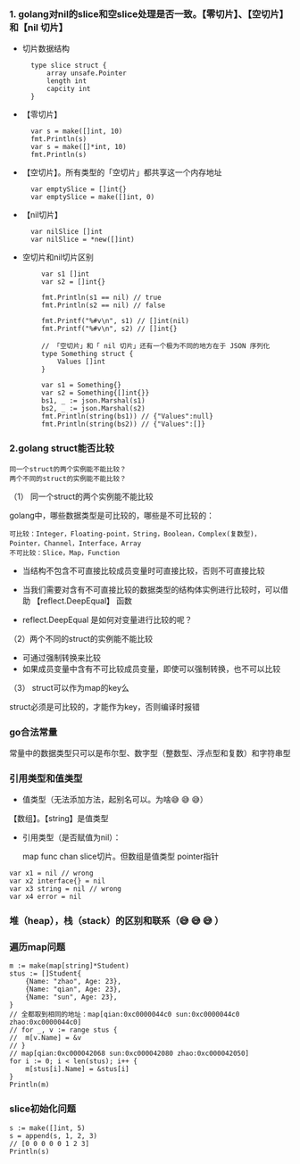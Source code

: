 ### 1. golang对nil的slice和空slice处理是否一致。【零切片】、【空切片】和【nil 切片】

- 切片数据结构

        type slice struct {
            array unsafe.Pointer
            length int
            capcity int
        }

- 【零切片】

        var s = make([]int, 10)
        fmt.Println(s)
        var s = make([]*int, 10)
        fmt.Println(s)

- 【空切片】。所有类型的「空切片」都共享这一个内存地址

        var emptySlice = []int{}
        var emptySlice = make([]int, 0)

- 【nil切片】
        
        var nilSlice []int
        var nilSlice = *new([]int)


- 空切片和nil切片区别
```golang
        var s1 []int
        var s2 = []int{}

        fmt.Println(s1 == nil) // true
        fmt.Println(s2 == nil) // false

        fmt.Printf("%#v\n", s1) // []int(nil)
        fmt.Printf("%#v\n", s2) // []int{}

        // 「空切片」和「 nil 切片」还有一个极为不同的地方在于 JSON 序列化
        type Something struct {
            Values []int
        }

        var s1 = Something{}
        var s2 = Something{[]int{}}
        bs1, _ := json.Marshal(s1)
        bs2, _ := json.Marshal(s2)
        fmt.Println(string(bs1)) // {"Values":null}
        fmt.Println(string(bs2)) // {"Values":[]}
```

### 2.golang struct能否比较

    同一个struct的两个实例能不能比较？
    两个不同的struct的实例能不能比较？

（1） 同一个struct的两个实例能不能比较

golang中，哪些数据类型是可比较的，哪些是不可比较的：

    可比较：Integer，Floating-point，String，Boolean，Complex(复数型)，Pointer，Channel，Interface，Array
    不可比较：Slice，Map，Function

- 当结构不包含不可直接比较成员变量时可直接比较，否则不可直接比较

- 当我们需要对含有不可直接比较的数据类型的结构体实例进行比较时，可以借助 【reflect.DeepEqual】 函数

- reflect.DeepEqual 是如何对变量进行比较的呢？

（2）两个不同的struct的实例能不能比较

- 可通过强制转换来比较
- 如果成员变量中含有不可比较成员变量，即使可以强制转换，也不可以比较

（3） struct可以作为map的key么

struct必须是可比较的，才能作为key，否则编译时报错




### go合法常量

常量中的数据类型只可以是布尔型、数字型（整数型、浮点型和复数）和字符串型

### 引用类型和值类型

- 值类型（无法添加方法，起别名可以。为啥😅 😅 😅）

【数组】。【string】是值类型

- 引用类型（是否赋值为nil）：

    map
    func
    chan
    slice切片。但数组是值类型
    pointer指针


```golang
var x1 = nil // wrong
var x2 interface{} = nil
var x3 string = nil // wrong
var x4 error = nil
```

### 堆（heap），栈（stack）的区别和联系（😅 😅 😅 ）

### 遍历map问题

```golang
m := make(map[string]*Student)
stus := []Student{
    {Name: "zhao", Age: 23},
    {Name: "qian", Age: 23},
    {Name: "sun", Age: 23},
}
// 全都取到相同的地址：map[qian:0xc0000044c0 sun:0xc0000044c0 zhao:0xc0000044c0]
// for _, v := range stus {
// 	m[v.Name] = &v
// }
// map[qian:0xc000042068 sun:0xc000042080 zhao:0xc000042050]
for i := 0; i < len(stus); i++ {
    m[stus[i].Name] = &stus[i]
}
Println(m)
```


### slice初始化问题

```golang
s := make([]int, 5)
s = append(s, 1, 2, 3)
// [0 0 0 0 0 1 2 3]
Println(s)
```

